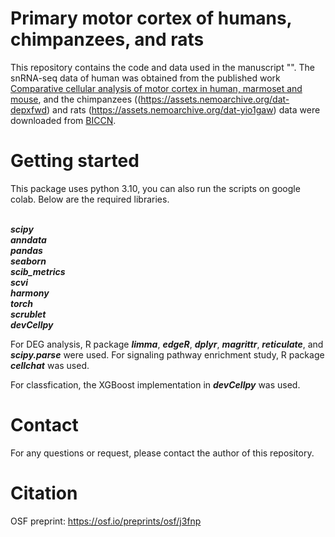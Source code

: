 # Primary motor cortex of humans, chimpanzees, and rats

This repository contains the code and data used in the manuscript "". The snRNA-seq data of human was obtained from the published work 
[Comparative cellular analysis of motor cortex in human, marmoset and mouse](https://www.nature.com/articles/s41586-021-03465-8), 
and the chimpanzees ((https://assets.nemoarchive.org/dat-depxfwd) and rats (https://assets.nemoarchive.org/dat-yio1gaw) data were downloaded from [BICCN](https://www.biccn.org/). 

# Getting started

This package uses python 3.10, you can also run the scripts on google colab. 
Below are the required libraries. 

<br> ***scipy***
<br> ***anndata***
<br> ***pandas***
<br> ***seaborn***
<br> ***scib_metrics***
<br> ***scvi***
<br> ***harmony***
<br> ***torch***
<br> ***scrublet***
<br> ***devCellpy***

For DEG analysis, R package ***limma***, ***edgeR***, ***dplyr***, ***magrittr***, ***reticulate***, and ***scipy.parse*** were used.
For signaling pathway enrichment study, R package ***cellchat*** was used.

For classfication, the XGBoost implementation in ***devCellpy*** was used.

# Contact
For any questions or request, please contact the author of this repository.

# Citation
OSF preprint:
https://osf.io/preprints/osf/j3fnp

